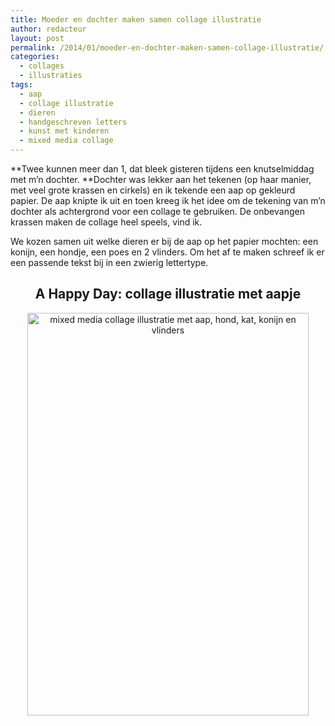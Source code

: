 ```yaml
---
title: Moeder en dochter maken samen collage illustratie
author: redacteur
layout: post
permalink: /2014/01/moeder-en-dochter-maken-samen-collage-illustratie/
categories:
  - collages
  - illustraties
tags:
  - aap
  - collage illustratie
  - dieren
  - handgeschreven letters
  - kunst met kinderen
  - mixed media collage
---
```

**Twee kunnen meer dan 1, dat bleek gisteren tijdens een knutselmiddag met m&#8217;n dochter. **Dochter was lekker aan het tekenen (op haar manier, met veel grote krassen en cirkels) en ik tekende een aap op gekleurd papier. De aap knipte ik uit en toen kreeg ik het idee om de tekening van m&#8217;n dochter als achtergrond voor een collage te gebruiken. De onbevangen krassen maken de collage heel speels, vind ik.

We kozen samen uit welke dieren er bij de aap op het papier mochten: een konijn, een hondje, een poes en 2 vlinders. Om het af te maken schreef ik er een passende tekst bij in een zwierig lettertype.

<h2 style="text-align: center;">
  A Happy Day: collage illustratie met aapje
</h2>

<p style="text-align: center;">
  <img class="aligncenter size-full wp-image-5611" title="mixed media collage illustratie met aap, hond, kat, konijn en vlinders" src="http://www.schildertuin.nl/wordpress/wp-content/uploads/2014/01/aap-met-dieren.jpg" alt="mixed media collage illustratie met aap, hond, kat, konijn en vlinders" width="450" height="644" />
</p>